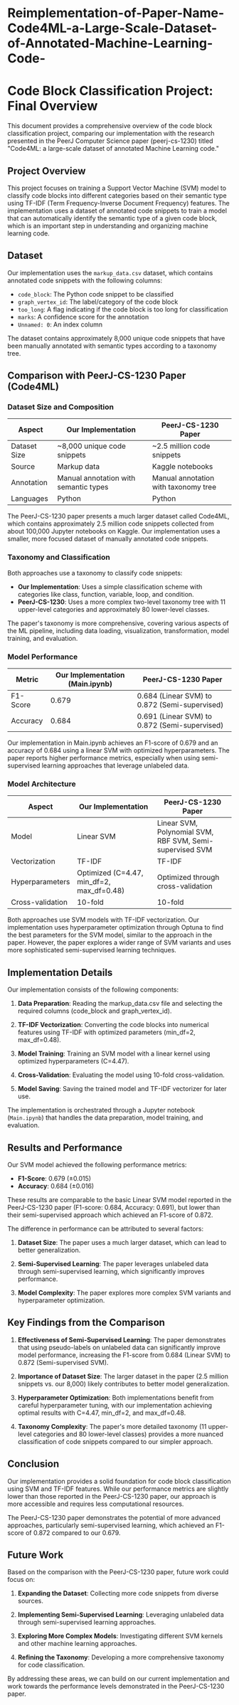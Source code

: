 # Reimplementation-of-Paper-Name-Code4ML-a-Large-Scale-Dataset-of-Annotated-Machine-Learning-Code-

# Code Block Classification Project: Final Overview

This document provides a comprehensive overview of the code block classification project, comparing our implementation with the research presented in the PeerJ Computer Science paper (peerj-cs-1230) titled "Code4ML: a large-scale dataset of annotated Machine Learning code."

## Project Overview

This project focuses on training a Support Vector Machine (SVM) model to classify code blocks into different categories based on their semantic type using TF-IDF (Term Frequency-Inverse Document Frequency) features. The implementation uses a dataset of annotated code snippets to train a model that can automatically identify the semantic type of a given code block, which is an important step in understanding and organizing machine learning code.

## Dataset

Our implementation uses the `markup_data.csv` dataset, which contains annotated code snippets with the following columns:
- `code_block`: The Python code snippet to be classified
- `graph_vertex_id`: The label/category of the code block
- `too_long`: A flag indicating if the code block is too long for classification
- `marks`: A confidence score for the annotation
- `Unnamed: 0`: An index column

The dataset contains approximately 8,000 unique code snippets that have been manually annotated with semantic types according to a taxonomy tree.

## Comparison with PeerJ-CS-1230 Paper (Code4ML)

### Dataset Size and Composition

| Aspect | Our Implementation | PeerJ-CS-1230 Paper |
|--------|-------------------|---------------------|
| Dataset Size | ~8,000 unique code snippets | ~2.5 million code snippets |
| Source | Markup data | Kaggle notebooks |
| Annotation | Manual annotation with semantic types | Manual annotation with taxonomy tree |
| Languages | Python | Python |

The PeerJ-CS-1230 paper presents a much larger dataset called Code4ML, which contains approximately 2.5 million code snippets collected from about 100,000 Jupyter notebooks on Kaggle. Our implementation uses a smaller, more focused dataset of manually annotated code snippets.

### Taxonomy and Classification

Both approaches use a taxonomy to classify code snippets:

- **Our Implementation**: Uses a simple classification scheme with categories like class, function, variable, loop, and condition.
- **PeerJ-CS-1230**: Uses a more complex two-level taxonomy tree with 11 upper-level categories and approximately 80 lower-level classes.

The paper's taxonomy is more comprehensive, covering various aspects of the ML pipeline, including data loading, visualization, transformation, model training, and evaluation.

### Model Performance

| Metric | Our Implementation (Main.ipynb) | PeerJ-CS-1230 Paper |
|--------|-------------------|---------------------|
| F1-Score | 0.679 | 0.684 (Linear SVM) to 0.872 (Semi-supervised) |
| Accuracy | 0.684 | 0.691 (Linear SVM) to 0.872 (Semi-supervised) |

Our implementation in Main.ipynb achieves an F1-score of 0.679 and an accuracy of 0.684 using a linear SVM with optimized hyperparameters. The paper reports higher performance metrics, especially when using semi-supervised learning approaches that leverage unlabeled data.

### Model Architecture

| Aspect | Our Implementation | PeerJ-CS-1230 Paper |
|--------|-------------------|---------------------|
| Model | Linear SVM | Linear SVM, Polynomial SVM, RBF SVM, Semi-supervised SVM |
| Vectorization | TF-IDF | TF-IDF |
| Hyperparameters | Optimized (C=4.47, min_df=2, max_df=0.48) | Optimized through cross-validation |
| Cross-validation | 10-fold | 10-fold |

Both approaches use SVM models with TF-IDF vectorization. Our implementation uses hyperparameter optimization through Optuna to find the best parameters for the SVM model, similar to the approach in the paper. However, the paper explores a wider range of SVM variants and uses more sophisticated semi-supervised learning techniques.

## Implementation Details

Our implementation consists of the following components:

1. **Data Preparation**: Reading the markup_data.csv file and selecting the required columns (code_block and graph_vertex_id).

2. **TF-IDF Vectorization**: Converting the code blocks into numerical features using TF-IDF with optimized parameters (min_df=2, max_df=0.48).

3. **Model Training**: Training an SVM model with a linear kernel using optimized hyperparameters (C=4.47).

4. **Cross-Validation**: Evaluating the model using 10-fold cross-validation.

5. **Model Saving**: Saving the trained model and TF-IDF vectorizer for later use.

The implementation is orchestrated through a Jupyter notebook (`Main.ipynb`) that handles the data preparation, model training, and evaluation.

## Results and Performance

Our SVM model achieved the following performance metrics:

- **F1-Score**: 0.679 (±0.015)
- **Accuracy**: 0.684 (±0.016)

These results are comparable to the basic Linear SVM model reported in the PeerJ-CS-1230 paper (F1-score: 0.684, Accuracy: 0.691), but lower than their semi-supervised approach which achieved an F1-score of 0.872.

The difference in performance can be attributed to several factors:

1. **Dataset Size**: The paper uses a much larger dataset, which can lead to better generalization.

2. **Semi-Supervised Learning**: The paper leverages unlabeled data through semi-supervised learning, which significantly improves performance.

3. **Model Complexity**: The paper explores more complex SVM variants and hyperparameter optimization.

## Key Findings from the Comparison

1. **Effectiveness of Semi-Supervised Learning**: The paper demonstrates that using pseudo-labels on unlabeled data can significantly improve model performance, increasing the F1-score from 0.684 (Linear SVM) to 0.872 (Semi-supervised SVM).

2. **Importance of Dataset Size**: The larger dataset in the paper (2.5 million snippets vs. our 8,000) likely contributes to better model generalization.

3. **Hyperparameter Optimization**: Both implementations benefit from careful hyperparameter tuning, with our implementation achieving optimal results with C=4.47, min_df=2, and max_df=0.48.

4. **Taxonomy Complexity**: The paper's more detailed taxonomy (11 upper-level categories and 80 lower-level classes) provides a more nuanced classification of code snippets compared to our simpler approach.

## Conclusion

Our implementation provides a solid foundation for code block classification using SVM and TF-IDF features. While our performance metrics are slightly lower than those reported in the PeerJ-CS-1230 paper, our approach is more accessible and requires less computational resources.

The PeerJ-CS-1230 paper demonstrates the potential of more advanced approaches, particularly semi-supervised learning, which achieved an F1-score of 0.872 compared to our 0.679.

## Future Work

Based on the comparison with the PeerJ-CS-1230 paper, future work could focus on:

1. **Expanding the Dataset**: Collecting more code snippets from diverse sources.

2. **Implementing Semi-Supervised Learning**: Leveraging unlabeled data through semi-supervised learning approaches.

3. **Exploring More Complex Models**: Investigating different SVM kernels and other machine learning approaches.

4. **Refining the Taxonomy**: Developing a more comprehensive taxonomy for code classification.

By addressing these areas, we can build on our current implementation and work towards the performance levels demonstrated in the PeerJ-CS-1230 paper.
